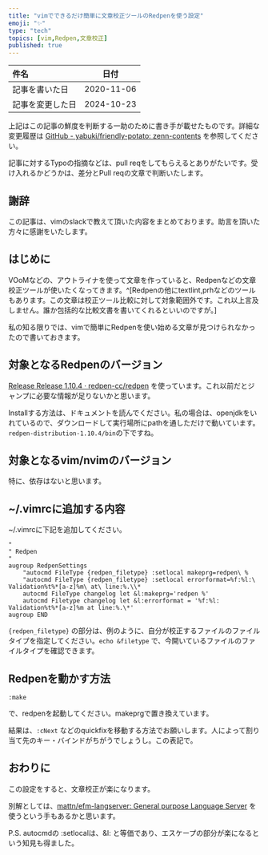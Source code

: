 ```yaml
---
title: "vimでできるだけ簡単に文章校正ツールのRedpenを使う設定"
emoji: "✨"
type: "tech"
topics: [vim,Redpen,文章校正]
published: true
---
```


|     件名       |   日付   |
|:----           |:----:|
|記事を書いた日  |2020-11-06|
|記事を変更した日|2024-10-23|

上記はこの記事の鮮度を判断する一助のために書き手が載せたものです。詳細な変更履歴は [GitHub - yabuki/friendly-potato: zenn-contents](https://github.com/yabuki/friendly-potato) を参照してください。

記事に対するTypoの指摘などは、pull reqをしてもらえるとありがたいです。受け入れるかどうかは、差分とPull reqの文章で判断いたします。

## 謝辞

この記事は、vimのslackで教えて頂いた内容をまとめております。助言を頂いた方々に感謝をいたします。

## はじめに

<!-- @suppress  -->
VOoMなどの、アウトライナを使って文章を作っていると、Redpenなどの文章校正ツールが使いたくなってきます。^[Redpenの他にtextlint,prhなどのツールもあります。この文章は校正ツール比較に対して対象範囲外です。これ以上言及しません。誰か包括的な比較文書を書いてくれるといいのですが。]

私の知る限りでは、vimで簡単にRedpenを使い始める文章が見つけられなかったので書いておきます。

## 対象となるRedpenのバージョン

[Release Release 1.10.4 · redpen-cc/redpen](https://github.com/redpen-cc/redpen/releases/tag/redpen-1.10.4) を使っています。これ以前だとジャンプに必要な情報が足りないかと思います。

Installする方法は、ドキュメントを読んでください。私の場合は、openjdkをいれているので、ダウンロードして実行場所にpathを通しただけで動いています。`redpen-distribution-1.10.4/bin`の下ですね。

## 対象となるvim/nvimのバージョン

特に、依存はないと思います。

<!-- @suppress -->
## ~/.vimrcに追加する内容

<!-- @suppress -->
 ~/.vimrcに下記を追加してください。

```
"
" Redpen
"
augroup RedpenSettings
    "autocmd FileType {redpen_filetype} :setlocal makeprg=redpen\ %
    "autocmd FileType {redpen_filetype} :setlocal errorformat=%f:%l:\ Validation%t%*[a-z]%m\ at\ line:%.\\*
    autocmd FileType changelog let &l:makeprg='redpen %'
    autocmd Filetype changelog let &l:errorformat = '%f:%l: Validation%t%*[a-z]%m at line:%.\*'
augroup END
```

`{redpen_filetype}` の部分は、例のように、自分が校正するファイルのファイルタイプを指定してください。`echo &filetype` で、今開いているファイルのファイルタイプを確認できます。

## Redpenを動かす方法

`:make`

 で、redpenを起動してください。makeprgで置き換えています。

結果は、`:cNext` などのquickfixを移動する方法でお願いします。人によって割り当て先のキー・バインドがちがうでしょうし。この表記で。

## おわりに

この設定をすると、文章校正が楽になります。

別解としては、[mattn/efm-langserver: General purpose Language Server](https://github.com/mattn/efm-langserver) を使うという手もあるかと思います。

P.S. autocmdの :setlocalは、&l: と等価であり、エスケープの部分が楽になるという知見も得ました。
